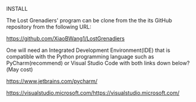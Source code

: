 INSTALL 

The Lost Grenadiers' program can be clone from the the its GitHub repository from the following URL:

https://github.com/XiaoBWang1/LostGrenadiers

One will need an Integrated Development Environment(IDE) that is compatible with the Python programming language such as PyCharm(recommend) or Visual Studio Code with both links down below?(May cost) 

https://www.jetbrains.com/pycharm/

https://visualstudio.microsoft.com/https://visualstudio.microsoft.com/
